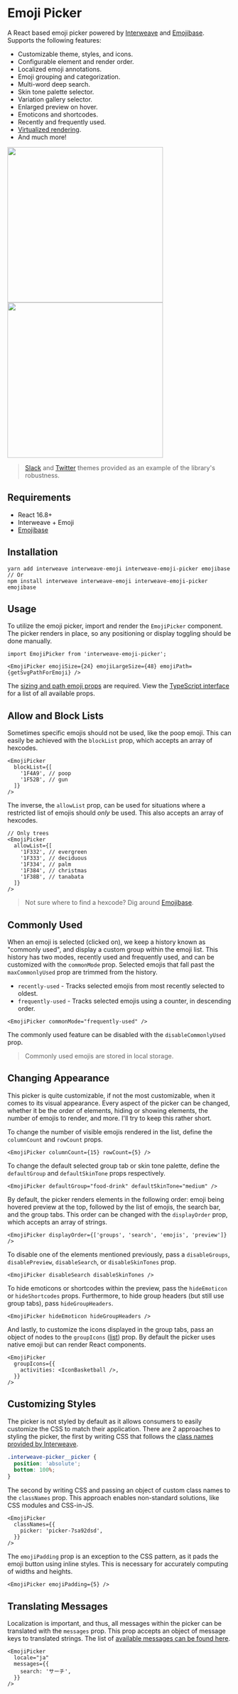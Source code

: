 # Emoji Picker

A React based emoji picker powered by [Interweave](https://github.com/milesj/interweave) and
[Emojibase][emojibase]. Supports the following features:

- Customizable theme, styles, and icons.
- Configurable element and render order.
- Localized emoji annotations.
- Emoji grouping and categorization.
- Multi-word deep search.
- Skin tone palette selector.
- Variation gallery selector.
- Enlarged preview on hover.
- Emoticons and shortcodes.
- Recently and frequently used.
- [Virtualized rendering](https://github.com/bvaughn/react-window).
- And much more!

<img src="https://raw.githubusercontent.com/milesj/interweave/master/docs/img/slack.png" height="350">
<img src="https://raw.githubusercontent.com/milesj/interweave/master/docs/img/twitter.png" height="350">

> [Slack](https://github.com/milesj/interweave/blob/master/tests/slack.css) and
> [Twitter](https://github.com/milesj/interweave/blob/master/tests/twitter.css) themes provided as
> an example of the library's robustness.

## Requirements

- React 16.8+
- Interweave + Emoji
- [Emojibase][emojibase]

## Installation

```
yarn add interweave interweave-emoji interweave-emoji-picker emojibase
// Or
npm install interweave interweave-emoji interweave-emoji-picker emojibase
```

## Usage

To utilize the emoji picker, import and render the `EmojiPicker` component. The picker renders in
place, so any positioning or display toggling should be done manually.

```tsx
import EmojiPicker from 'interweave-emoji-picker';
```

```tsx
<EmojiPicker emojiSize={24} emojiLargeSize={48} emojiPath={getSvgPathForEmoji} />
```

The [sizing and path emoji props](./emoji.md#displaying-svgs-or-pngs) are required. View the
[TypeScript interface](https://github.com/milesj/interweave/blob/master/packages/emoji-picker/src/Picker.tsx)
for a list of all available props.

## Allow and Block Lists

Sometimes specific emojis should not be used, like the poop emoji. This can easily be achieved with
the `blockList` prop, which accepts an array of hexcodes.

```tsx
<EmojiPicker
  blockList={[
    '1F4A9', // poop
    '1F52B', // gun
  ]}
/>
```

The inverse, the `allowList` prop, can be used for situations where a restricted list of emojis
should _only_ be used. This also accepts an array of hexcodes.

```tsx
// Only trees
<EmojiPicker
  allowList={[
    '1F332', // evergreen
    '1F333', // deciduous
    '1F334', // palm
    '1F384', // christmas
    '1F38B', // tanabata
  ]}
/>
```

> Not sure where to find a hexcode? Dig around [Emojibase][emojibase].

## Commonly Used

When an emoji is selected (clicked on), we keep a history known as "commonly used", and display a
custom group within the emoji list. This history has two modes, recently used and frequently used,
and can be customized with the `commonMode` prop. Selected emojis that fall past the
`maxCommonlyUsed` prop are trimmed from the history.

- `recently-used` - Tracks selected emojis from most recently selected to oldest.
- `frequently-used` - Tracks selected emojis using a counter, in descending order.

```tsx
<EmojiPicker commonMode="frequently-used" />
```

The commonly used feature can be disabled with the `disableCommonlyUsed` prop.

> Commonly used emojis are stored in local storage.

## Changing Appearance

This picker is quite customizable, if not the most customizable, when it comes to its visual
appearance. Every aspect of the picker can be changed, whether it be the order of elements, hiding
or showing elements, the number of emojis to render, and more. I'll try to keep this rather short.

To change the number of visible emojis rendered in the list, define the `columnCount` and `rowCount`
props.

```tsx
<EmojiPicker columnCount={15} rowCount={5} />
```

To change the default selected group tab or skin tone palette, define the `defaultGroup` and
`defaultSkinTone` props respectively.

```tsx
<EmojiPicker defaultGroup="food-drink" defaultSkinTone="medium" />
```

By default, the picker renders elements in the following order: emoji being hovered preview at the
top, followed by the list of emojis, the search bar, and the group tabs. This order can be changed
with the `displayOrder` prop, which accepts an array of strings.

```tsx
<EmojiPicker displayOrder={['groups', 'search', 'emojis', 'preview']} />
```

To disable one of the elements mentioned previously, pass a `disableGroups`, `disablePreview`,
`disableSearch`, or `disableSkinTones` prop.

```tsx
<EmojiPicker disableSearch disableSkinTones />
```

To hide emoticons or shortcodes within the preview, pass the `hideEmoticon` or `hideShortcodes`
props. Furthermore, to hide group headers (but still use group tabs), pass `hideGroupHeaders`.

```tsx
<EmojiPicker hideEmoticon hideGroupHeaders />
```

And lastly, to customize the icons displayed in the group tabs, pass an object of nodes to the
`groupIcons`
([list](https://github.com/milesj/interweave/blob/master/packages/emoji-picker/src/constants.ts#L56))
prop. By default the picker uses native emoji but can render React components.

```tsx
<EmojiPicker
  groupIcons={{
    activities: <IconBasketball />,
  }}
/>
```

## Customizing Styles

The picker is not styled by default as it allows consumers to easily customize the CSS to match
their application. There are 2 approaches to styling the picker, the first by writing CSS that
follows the
[class names provided by Interweave](https://github.com/milesj/interweave/blob/master/packages/emoji-picker/src/constants.ts#L98).

```css
.interweave-picker__picker {
  position: 'absolute';
  bottom: 100%;
}
```

The second by writing CSS and passing an object of custom class names to the `classNames` prop. This
approach enables non-standard solutions, like CSS modules and CSS-in-JS.

```tsx
<EmojiPicker
  classNames={{
    picker: 'picker-7sa92dsd',
  }}
/>
```

The `emojiPadding` prop is an exception to the CSS pattern, as it pads the emoji button using inline
styles. This is necessary for accurately computing of widths and heights.

```tsx
<EmojiPicker emojiPadding={5} />
```

## Translating Messages

Localization is important, and thus, all messages within the picker can be translated with the
`messages` prop. This prop accepts an object of message keys to translated strings. The list of
[available messages can be found here](https://github.com/milesj/interweave/blob/master/packages/emoji-picker/src/constants.ts#L127).

```tsx
<EmojiPicker
  locale="ja"
  messages={{
    search: 'サーチ',
  }}
/>
```

[emojibase]: https://github.com/milesj/emojibase
